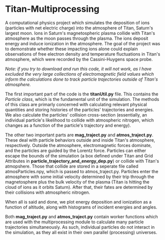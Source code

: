 # Titan-Multiprocessing

A computational physics project which simulates the deposition of ions (particles with net electric charge) into the atmosphere of Titan, Saturn's largest moon. Ions in Saturn's magnetospheric plasma collide with Titan's atmosphere as the moon passes through the plasma. The ions deposit energy and induce ionization in the atmosphere. The goal of the project was to demonstrate whether these impacting ions alone could explain observations of free electron density and temperature fluctuations in Titan's atmosphere, which were recorded by the Cassini-Huygens space probe.

*Note: if you try to download and run this code, it will not work, as I have excluded the very large collections of electromagnetic field values which inform the calculations done to track particle trajectories outside of Titan's atmosphere.*

The first important part of the code is the **titanUtil.py** file. This contains the *Particle class*, which is the fundamental unit of the simulation. The methods of this class are primarly concerned with calculating relevant physical quantities and storing histories of the particles' trajectories and energies. We also calculate the particles' collision cross-section (essentially, an individual particle's likelihood to collide with atmospheric nitrogen, which changes as a function of the particle's trajectory and energy).

The other two important parts are **mag_traject.py** and **atmos_traject.py**. These deal with particle behaviors outside and inside Titan's atmosphere, respectively. Outside the atmosphere, electromagnetic forces dominate, and the particles are guided by the Lorentz force. Particles can either escape the bounds of the simulation (a box defined under Titan and Grid Attributes in **particle_trajectory_and_energy_dep.py**) or collide with Titan's atmopshere. Those that collide are stored in a seperate file called atmosParticles.npy, which is passed to atmos_traject.py. Particles enter the atmosphere with some initial velocity determined by their trip through the magnetosphere plus the bulk velocity of the plasma (Titan is hitting the cloud of ions as it orbits Saturn). After that, their fates are determined by their collisions with atmospheric nitrogen.

When all is said and done, we plot energy deposition and ionization as a function of altitude, along with histograms of incident energies and angles.

Both **mag_traject.py** and **atmos_traject.py** contain worker functions which are used with the multiprocessing module to calculate many particle trajectories simultaneously. As such, individual particles do not interact in the simulation, as they all exist in their own parallel (processing) universes.
